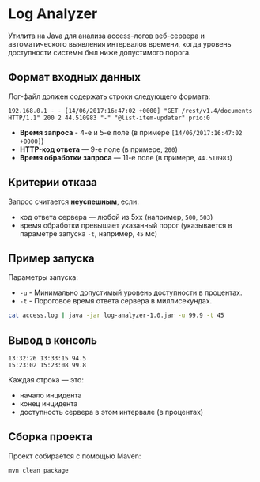 # Log Analyzer

Утилита на Java для анализа access-логов веб-сервера и автоматического выявления интервалов времени, когда уровень доступности системы был ниже допустимого порога.

## Формат входных данных

Лог-файл должен содержать строки следующего формата:

```log
192.168.0.1 - - [14/06/2017:16:47:02 +0000] "GET /rest/v1.4/documents HTTP/1.1" 200 2 44.510983 "-" "@list-item-updater" prio:0
```
- **Время запроса** - 4-е и 5-е поле (в примере `[14/06/2017:16:47:02 +0000]`)
- **HTTP-код ответа** — 9-е поле (в примере, `200`)
- **Время обработки запроса** — 11-е поле (в примере, `44.510983`)

## Критерии отказа

Запрос считается **неуспешным**, если:

- код ответа сервера — любой из 5xx (например, `500`, `503`)
- время обработки превышает указанный порог (указывается в параметре запуска `-t`, например, `45` мс)

## Пример запуска

Параметры запуска:

- `-u` - Минимально допустимый уровень доступности в процентах.
- `-t` - Пороговое время ответа сервера в миллисекундах.



```bash
cat access.log | java -jar log-analyzer-1.0.jar -u 99.9 -t 45
```
## Вывод в консоль

```console
13:32:26 13:33:15 94.5
15:23:02 15:23:08 99.8
```

Каждая строка — это:

- начало инцидента
- конец инцидента
- доступность сервера в этом интервале (в процентах)

## Сборка проекта

Проект собирается с помощью Maven:

```bash
mvn clean package
```